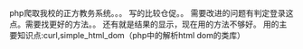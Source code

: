 php爬取我校的正方教务系统。。。
写的比较仓促。。
需要改进的问题有判定登录这点。需要找更好的方法。。
还有就是结果的显示，现在用的方法不够好。
用的主要知识点:curl,simple_html_dom（php中的解析html dom的类库）
